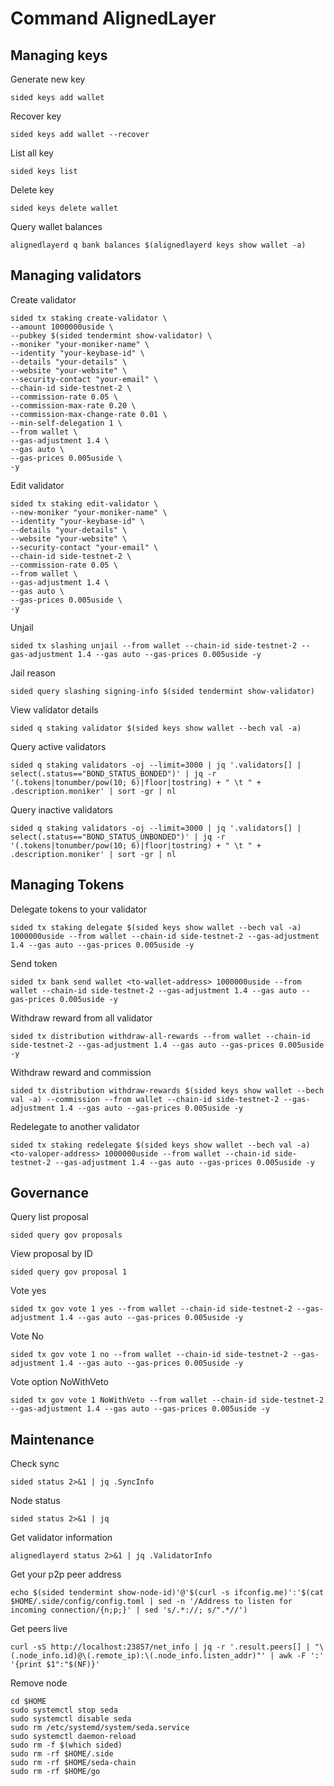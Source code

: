 # Command AlignedLayer

## Managing keys
Generate new key
```
sided keys add wallet

```
Recover key
```
sided keys add wallet --recover

```
List all key
```
sided keys list

```
Delete key
```
sided keys delete wallet
```


Query wallet balances
```
alignedlayerd q bank balances $(alignedlayerd keys show wallet -a)
```

## Managing validators
Create validator

```
sided tx staking create-validator \
--amount 1000000uside \
--pubkey $(sided tendermint show-validator) \
--moniker "your-moniker-name" \
--identity "your-keybase-id" \
--details "your-details" \
--website "your-website" \
--security-contact "your-email" \
--chain-id side-testnet-2 \
--commission-rate 0.05 \
--commission-max-rate 0.20 \
--commission-max-change-rate 0.01 \
--min-self-delegation 1 \
--from wallet \
--gas-adjustment 1.4 \
--gas auto \
--gas-prices 0.005uside \
-y
```

Edit validator
```
sided tx staking edit-validator \
--new-moniker "your-moniker-name" \
--identity "your-keybase-id" \
--details "your-details" \
--website "your-website" \
--security-contact "your-email" \
--chain-id side-testnet-2 \
--commission-rate 0.05 \
--from wallet \
--gas-adjustment 1.4 \
--gas auto \
--gas-prices 0.005uside \
-y
```
Unjail
```
sided tx slashing unjail --from wallet --chain-id side-testnet-2 --gas-adjustment 1.4 --gas auto --gas-prices 0.005uside -y

```

Jail reason

```
sided query slashing signing-info $(sided tendermint show-validator)
```


View validator details
```
sided q staking validator $(sided keys show wallet --bech val -a)

```
Query active validators
```
sided q staking validators -oj --limit=3000 | jq '.validators[] | select(.status=="BOND_STATUS_BONDED")' | jq -r '(.tokens|tonumber/pow(10; 6)|floor|tostring) + " \t " + .description.moniker' | sort -gr | nl
```
Query inactive validators
```
sided q staking validators -oj --limit=3000 | jq '.validators[] | select(.status=="BOND_STATUS_UNBONDED")' | jq -r '(.tokens|tonumber/pow(10; 6)|floor|tostring) + " \t " + .description.moniker' | sort -gr | nl
```

## Managing Tokens
Delegate tokens to your validator
```
sided tx staking delegate $(sided keys show wallet --bech val -a) 1000000uside --from wallet --chain-id side-testnet-2 --gas-adjustment 1.4 --gas auto --gas-prices 0.005uside -y
```
Send token
```
sided tx bank send wallet <to-wallet-address> 1000000uside --from wallet --chain-id side-testnet-2 --gas-adjustment 1.4 --gas auto --gas-prices 0.005uside -y
```
Withdraw reward from all validator
```
sided tx distribution withdraw-all-rewards --from wallet --chain-id side-testnet-2 --gas-adjustment 1.4 --gas auto --gas-prices 0.005uside -y
```
Withdraw reward and commission
```
sided tx distribution withdraw-rewards $(sided keys show wallet --bech val -a) --commission --from wallet --chain-id side-testnet-2 --gas-adjustment 1.4 --gas auto --gas-prices 0.005uside -y
```
Redelegate to another validator
```
sided tx staking redelegate $(sided keys show wallet --bech val -a) <to-valoper-address> 1000000uside --from wallet --chain-id side-testnet-2 --gas-adjustment 1.4 --gas auto --gas-prices 0.005uside -y
```

## Governance
Query list proposal
```
sided query gov proposals
```
View proposal by ID
```
sided query gov proposal 1
```
Vote yes
```
sided tx gov vote 1 yes --from wallet --chain-id side-testnet-2 --gas-adjustment 1.4 --gas auto --gas-prices 0.005uside -y
```
Vote No
```
sided tx gov vote 1 no --from wallet --chain-id side-testnet-2 --gas-adjustment 1.4 --gas auto --gas-prices 0.005uside -y
```

Vote option NoWithVeto
```
sided tx gov vote 1 NoWithVeto --from wallet --chain-id side-testnet-2 --gas-adjustment 1.4 --gas auto --gas-prices 0.005uside -y
```

## Maintenance
Check sync
```
sided status 2>&1 | jq .SyncInfo
```
Node status
```
sided status 2>&1 | jq
```
Get validator information
```
alignedlayerd status 2>&1 | jq .ValidatorInfo
```
Get your p2p peer address
```
echo $(sided tendermint show-node-id)'@'$(curl -s ifconfig.me)':'$(cat $HOME/.side/config/config.toml | sed -n '/Address to listen for incoming connection/{n;p;}' | sed 's/.*://; s/".*//')
```
Get peers live
```
curl -sS http://localhost:23857/net_info | jq -r '.result.peers[] | "\(.node_info.id)@\(.remote_ip):\(.node_info.listen_addr)"' | awk -F ':' '{print $1":"$(NF)}'
```

Remove node 
```
cd $HOME
sudo systemctl stop seda
sudo systemctl disable seda
sudo rm /etc/systemd/system/seda.service
sudo systemctl daemon-reload
sudo rm -f $(which sided)
sudo rm -rf $HOME/.side
sudo rm -rf $HOME/seda-chain
sudo rm -rf $HOME/go
```

